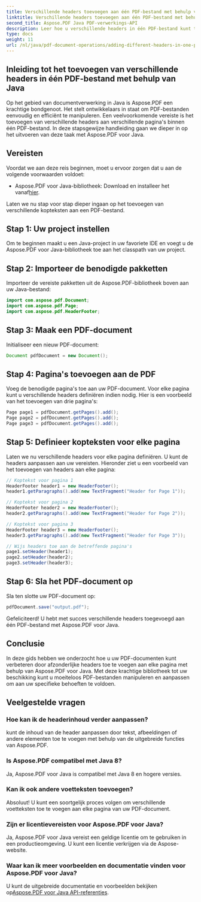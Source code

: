 ```yaml
---
title: Verschillende headers toevoegen aan één PDF-bestand met behulp van Java
linktitle: Verschillende headers toevoegen aan één PDF-bestand met behulp van Java
second_title: Aspose.PDF Java PDF-verwerkings-API
description: Leer hoe u verschillende headers in één PDF-bestand kunt toevoegen met behulp van Java met Aspose.PDF. Stapsgewijze handleiding voor het aanpassen van PDF-headers.
type: docs
weight: 11
url: /nl/java/pdf-document-operations/adding-different-headers-in-one-pdf-file-using-java/
---
```


## Inleiding tot het toevoegen van verschillende headers in één PDF-bestand met behulp van Java

Op het gebied van documentverwerking in Java is Aspose.PDF een krachtige bondgenoot. Het stelt ontwikkelaars in staat om PDF-bestanden eenvoudig en efficiënt te manipuleren. Een veelvoorkomende vereiste is het toevoegen van verschillende headers aan verschillende pagina's binnen één PDF-bestand. In deze stapsgewijze handleiding gaan we dieper in op het uitvoeren van deze taak met Aspose.PDF voor Java. 

## Vereisten

Voordat we aan deze reis beginnen, moet u ervoor zorgen dat u aan de volgende voorwaarden voldoet:

-  Aspose.PDF voor Java-bibliotheek: Download en installeer het vanaf[hier](https://releases.aspose.com/pdf/java/).

Laten we nu stap voor stap dieper ingaan op het toevoegen van verschillende kopteksten aan een PDF-bestand.

## Stap 1: Uw project instellen

Om te beginnen maakt u een Java-project in uw favoriete IDE en voegt u de Aspose.PDF voor Java-bibliotheek toe aan het classpath van uw project.

## Stap 2: Importeer de benodigde pakketten

Importeer de vereiste pakketten uit de Aspose.PDF-bibliotheek boven aan uw Java-bestand:

```java
import com.aspose.pdf.Document;
import com.aspose.pdf.Page;
import com.aspose.pdf.HeaderFooter;
```

## Stap 3: Maak een PDF-document

Initialiseer een nieuw PDF-document:

```java
Document pdfDocument = new Document();
```

## Stap 4: Pagina's toevoegen aan de PDF

Voeg de benodigde pagina's toe aan uw PDF-document. Voor elke pagina kunt u verschillende headers definiëren indien nodig. Hier is een voorbeeld van het toevoegen van drie pagina's:

```java
Page page1 = pdfDocument.getPages().add();
Page page2 = pdfDocument.getPages().add();
Page page3 = pdfDocument.getPages().add();
```

## Stap 5: Definieer kopteksten voor elke pagina

Laten we nu verschillende headers voor elke pagina definiëren. U kunt de headers aanpassen aan uw vereisten. Hieronder ziet u een voorbeeld van het toevoegen van headers aan elke pagina:

```java
// Koptekst voor pagina 1
HeaderFooter header1 = new HeaderFooter();
header1.getParagraphs().add(new TextFragment("Header for Page 1"));

// Koptekst voor pagina 2
HeaderFooter header2 = new HeaderFooter();
header2.getParagraphs().add(new TextFragment("Header for Page 2"));

// Koptekst voor pagina 3
HeaderFooter header3 = new HeaderFooter();
header3.getParagraphs().add(new TextFragment("Header for Page 3"));

// Wijs headers toe aan de betreffende pagina's
page1.setHeader(header1);
page2.setHeader(header2);
page3.setHeader(header3);
```

## Stap 6: Sla het PDF-document op

Sla ten slotte uw PDF-document op:

```java
pdfDocument.save("output.pdf");
```

Gefeliciteerd! U hebt met succes verschillende headers toegevoegd aan één PDF-bestand met Aspose.PDF voor Java.

## Conclusie

In deze gids hebben we onderzocht hoe u uw PDF-documenten kunt verbeteren door afzonderlijke headers toe te voegen aan elke pagina met behulp van Aspose.PDF voor Java. Met deze krachtige bibliotheek tot uw beschikking kunt u moeiteloos PDF-bestanden manipuleren en aanpassen om aan uw specifieke behoeften te voldoen.

## Veelgestelde vragen

### Hoe kan ik de headerinhoud verder aanpassen?

kunt de inhoud van de header aanpassen door tekst, afbeeldingen of andere elementen toe te voegen met behulp van de uitgebreide functies van Aspose.PDF.

### Is Aspose.PDF compatibel met Java 8?

Ja, Aspose.PDF voor Java is compatibel met Java 8 en hogere versies.

### Kan ik ook andere voetteksten toevoegen?

Absoluut! U kunt een soortgelijk proces volgen om verschillende voetteksten toe te voegen aan elke pagina van uw PDF-document.

### Zijn er licentievereisten voor Aspose.PDF voor Java?

Ja, Aspose.PDF voor Java vereist een geldige licentie om te gebruiken in een productieomgeving. U kunt een licentie verkrijgen via de Aspose-website.

### Waar kan ik meer voorbeelden en documentatie vinden voor Aspose.PDF voor Java?

 U kunt de uitgebreide documentatie en voorbeelden bekijken op[Aspose.PDF voor Java API-referenties](https://reference.aspose.com/pdf/java/).